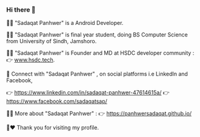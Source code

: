 ### Hi there 👋

👨‍💻 "Sadaqat Panhwer" is a Android Developer.

👨‍🎓 "Sadaqat Panhwer" is final year student, doing BS Computer Science from University of Sindh, Jamshoro.

🙋‍♂️ "Sadaqat Panhwer" is Founder and MD at HSDC developer community : 👉 www.hsdc.tech.

🙌 Connect with "Sadaqat Panhwer" , on social platforms i.e LinkedIn and Facebook,

👉 https://www.linkedin.com/in/sadaqat-panhwer-47614615a/
👉 https://www.facebook.com/sadaqatsap/

💁‍♂️ More about "Sadaqat Panhwer" : 👉 https://panhwersadaqat.github.io/

🙏♥️ Thank you for visiting my profile.
<!--
**panhwersadaqat/panhwersadaqat** is a ✨ _special_ ✨ repository because its `README.md` (this file) appears on your GitHub profile.

Here are some ideas to get you started:

- 🔭 I’m currently working on ...
- 🌱 I’m currently learning ...
- 👯 I’m looking to collaborate on ...
- 🤔 I’m looking for help with ...
- 💬 Ask me about ...
- 📫 How to reach me: ...
- 😄 Pronouns: ...
- ⚡ Fun fact: ...
-->
